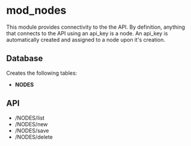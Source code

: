 mod_nodes
===========

This module provides connectivity to the the API.  By definition, anything that connects to the API using an api_key is a node.  An api_key is automatically created and assigned to a node upon it's creation.


Database
--------

Creates the following tables:
- **NODES**



API
---

- /NODES/list
- /NODES/new
- /NODES/save
- /NODES/delete

